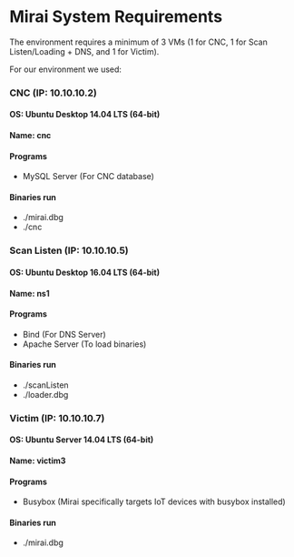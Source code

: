 # Mirai System Requirements

The environment requires a minimum of 3 VMs (1 for CNC, 1 for Scan Listen/Loading + DNS, and 1 for Victim).

For our environment we used:

### CNC (IP: 10.10.10.2)

#### OS: Ubuntu Desktop 14.04 LTS (64-bit)

#### Name: cnc

#### Programs

* MySQL Server (For CNC database)

#### Binaries run

* ./mirai.dbg
* ./cnc


### Scan Listen (IP: 10.10.10.5)

#### OS: Ubuntu Desktop 16.04 LTS (64-bit)

#### Name: ns1

#### Programs

* Bind (For DNS Server)
* Apache Server (To load binaries)

#### Binaries run

* ./scanListen
* ./loader.dbg

### Victim (IP: 10.10.10.7)

#### OS: Ubuntu Server 14.04 LTS (64-bit)

#### Name: victim3

#### Programs

* Busybox (Mirai specifically targets IoT devices with busybox installed)

#### Binaries run

* ./mirai.dbg